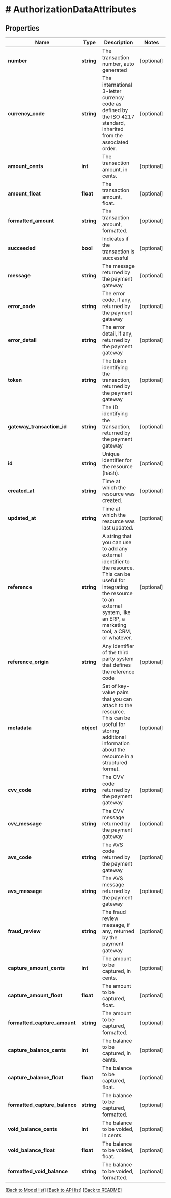 # # AuthorizationDataAttributes

## Properties

Name | Type | Description | Notes
------------ | ------------- | ------------- | -------------
**number** | **string** | The transaction number, auto generated | [optional]
**currency_code** | **string** | The international 3-letter currency code as defined by the ISO 4217 standard, inherited from the associated order. | [optional]
**amount_cents** | **int** | The transaction amount, in cents. | [optional]
**amount_float** | **float** | The transaction amount, float. | [optional]
**formatted_amount** | **string** | The transaction amount, formatted. | [optional]
**succeeded** | **bool** | Indicates if the transaction is successful | [optional]
**message** | **string** | The message returned by the payment gateway | [optional]
**error_code** | **string** | The error code, if any, returned by the payment gateway | [optional]
**error_detail** | **string** | The error detail, if any, returned by the payment gateway | [optional]
**token** | **string** | The token identifying the transaction, returned by the payment gateway | [optional]
**gateway_transaction_id** | **string** | The ID identifying the transaction, returned by the payment gateway | [optional]
**id** | **string** | Unique identifier for the resource (hash). | [optional]
**created_at** | **string** | Time at which the resource was created. | [optional]
**updated_at** | **string** | Time at which the resource was last updated. | [optional]
**reference** | **string** | A string that you can use to add any external identifier to the resource. This can be useful for integrating the resource to an external system, like an ERP, a marketing tool, a CRM, or whatever. | [optional]
**reference_origin** | **string** | Any identifier of the third party system that defines the reference code | [optional]
**metadata** | **object** | Set of key-value pairs that you can attach to the resource. This can be useful for storing additional information about the resource in a structured format. | [optional]
**cvv_code** | **string** | The CVV code returned by the payment gateway | [optional]
**cvv_message** | **string** | The CVV message returned by the payment gateway | [optional]
**avs_code** | **string** | The AVS code returned by the payment gateway | [optional]
**avs_message** | **string** | The AVS message returned by the payment gateway | [optional]
**fraud_review** | **string** | The fraud review message, if any, returned by the payment gateway | [optional]
**capture_amount_cents** | **int** | The amount to be captured, in cents. | [optional]
**capture_amount_float** | **float** | The amount to be captured, float. | [optional]
**formatted_capture_amount** | **string** | The amount to be captured, formatted. | [optional]
**capture_balance_cents** | **int** | The balance to be captured, in cents. | [optional]
**capture_balance_float** | **float** | The balance to be captured, float. | [optional]
**formatted_capture_balance** | **string** | The balance to be captured, formatted. | [optional]
**void_balance_cents** | **int** | The balance to be voided, in cents. | [optional]
**void_balance_float** | **float** | The balance to be voided, float. | [optional]
**formatted_void_balance** | **string** | The balance to be voided, formatted. | [optional]

[[Back to Model list]](../../README.md#models) [[Back to API list]](../../README.md#endpoints) [[Back to README]](../../README.md)
